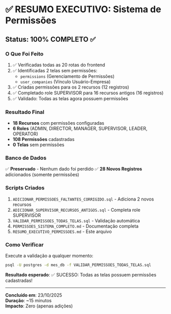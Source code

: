 # ✅ RESUMO EXECUTIVO: Sistema de Permissões

## Status: 100% COMPLETO ✅

### O Que Foi Feito

1. ✅ Verificadas todas as 20 rotas do frontend
2. ✅ Identificadas 2 telas sem permissões:
   - `permissions` (Gerenciamento de Permissões)
   - `user_companies` (Vínculo Usuário-Empresa)
3. ✅ Criadas permissões para os 2 recursos (12 registros)
4. ✅ Completado role SUPERVISOR para 16 recursos antigos (16 registros)
5. ✅ Validado: Todas as telas agora possuem permissões

### Resultado Final

- **18 Recursos** com permissões configuradas
- **6 Roles** (ADMIN, DIRECTOR, MANAGER, SUPERVISOR, LEADER, OPERATOR)
- **108 Permissões** cadastradas
- **0 Telas** sem permissões

### Banco de Dados

✅ **Preservado** - Nenhum dado foi perdido
✅ **28 Novos Registros** adicionados (somente permissões)

### Scripts Criados

1. `ADICIONAR_PERMISSOES_FALTANTES_CORRIGIDO.sql` - Adiciona 2 novos recursos
2. `ADICIONAR_SUPERVISOR_RECURSOS_ANTIGOS.sql` - Completa role SUPERVISOR
3. `VALIDAR_PERMISSOES_TODAS_TELAS.sql` - Validação automática
4. `PERMISSOES_SISTEMA_COMPLETO.md` - Documentação completa
5. `RESUMO_EXECUTIVO_PERMISSOES.md` - Este arquivo

### Como Verificar

Execute a validação a qualquer momento:
```bash
psql -U postgres -d mes_db -f VALIDAR_PERMISSOES_TODAS_TELAS.sql
```

**Resultado esperado**: ✅ SUCESSO: Todas as telas possuem permissões cadastradas!

---

**Concluído em**: 23/10/2025  
**Duração**: ~15 minutos  
**Impacto**: Zero (apenas adições)

